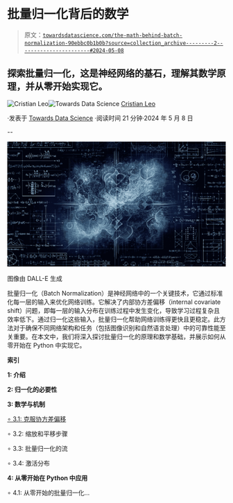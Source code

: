 # 批量归一化背后的数学

> 原文：[`towardsdatascience.com/the-math-behind-batch-normalization-90ebbc0b1b0b?source=collection_archive---------2-----------------------#2024-05-08`](https://towardsdatascience.com/the-math-behind-batch-normalization-90ebbc0b1b0b?source=collection_archive---------2-----------------------#2024-05-08)

## 探索批量归一化，这是神经网络的基石，理解其数学原理，并从零开始实现它。

[](https://medium.com/@cristianleo120?source=post_page---byline--90ebbc0b1b0b--------------------------------)![Cristian Leo](https://medium.com/@cristianleo120?source=post_page---byline--90ebbc0b1b0b--------------------------------)[](https://towardsdatascience.com/?source=post_page---byline--90ebbc0b1b0b--------------------------------)![Towards Data Science](https://towardsdatascience.com/?source=post_page---byline--90ebbc0b1b0b--------------------------------) [Cristian Leo](https://medium.com/@cristianleo120?source=post_page---byline--90ebbc0b1b0b--------------------------------)

·发表于 [Towards Data Science](https://towardsdatascience.com/?source=post_page---byline--90ebbc0b1b0b--------------------------------) ·阅读时间 21 分钟·2024 年 5 月 8 日

--

![](img/1702131733bebaab170620d4d519738f.png)

图像由 DALL-E 生成

批量归一化（Batch Normalization）是神经网络中的一个关键技术，它通过标准化每一层的输入来优化网络训练。它解决了内部协方差偏移（internal covariate shift）问题，即每一层的输入分布在训练过程中发生变化，导致学习过程复杂且效率低下。通过归一化这些输入，批量归一化帮助网络训练得更快且更稳定。此方法对于确保不同网络架构和任务（包括图像识别和自然语言处理）中的可靠性能至关重要。在本文中，我们将深入探讨批量归一化的原理和数学基础，并展示如何从零开始在 Python 中实现它。

**索引**

**1: 介绍**

**2: 归一化的必要性**

**3: 数学与机制**

[∘ 3.1: 克服协方差偏移](https://medium.com/p/90ebbc0b1b0b/edit#cd9f)

∘ 3.2: 缩放和平移步骤

∘ 3.3: 批量归一化的流

∘ 3.4: 激活分布

**4: 从零开始在 Python 中应用**

∘ 4.1: 从零开始的批量归一化…

